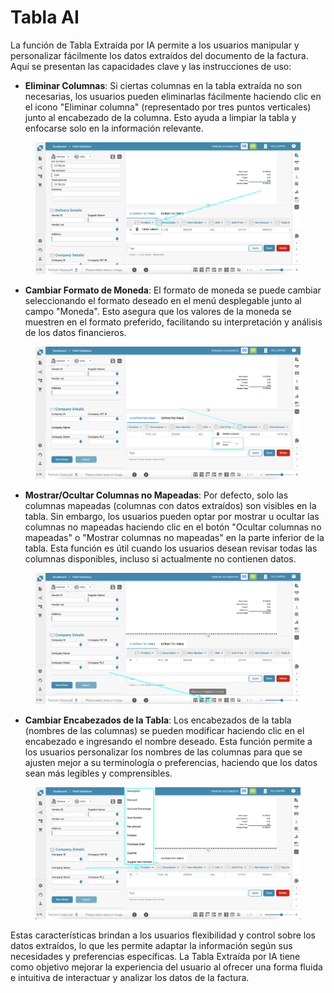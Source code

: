 # Tabla AI

La función de Tabla Extraída por IA permite a los usuarios manipular y personalizar fácilmente los datos extraídos del documento de la factura. Aquí se presentan las capacidades clave y las instrucciones de uso:

* **Eliminar Columnas**: Si ciertas columnas en la tabla extraída no son necesarias, los usuarios pueden eliminarlas fácilmente haciendo clic en el icono "Eliminar columna" (representado por tres puntos verticales) junto al encabezado de la columna. Esto ayuda a limpiar la tabla y enfocarse solo en la información relevante.

<figure><img src="../../../.gitbook/assets/ai-table1.png" alt=""><figcaption></figcaption></figure>

* **Cambiar Formato de Moneda**: El formato de moneda se puede cambiar seleccionando el formato deseado en el menú desplegable junto al campo "Moneda". Esto asegura que los valores de la moneda se muestren en el formato preferido, facilitando su interpretación y análisis de los datos financieros.

<figure><img src="../../../.gitbook/assets/ai-table2.png" alt=""><figcaption></figcaption></figure>

* **Mostrar/Ocultar Columnas no Mapeadas**: Por defecto, solo las columnas mapeadas (columnas con datos extraídos) son visibles en la tabla. Sin embargo, los usuarios pueden optar por mostrar u ocultar las columnas no mapeadas haciendo clic en el botón "Ocultar columnas no mapeadas" o "Mostrar columnas no mapeadas" en la parte inferior de la tabla. Esta función es útil cuando los usuarios desean revisar todas las columnas disponibles, incluso si actualmente no contienen datos.

<figure><img src="../../../.gitbook/assets/ai-table3.png" alt=""><figcaption></figcaption></figure>

* **Cambiar Encabezados de la Tabla**: Los encabezados de la tabla (nombres de las columnas) se pueden modificar haciendo clic en el encabezado e ingresando el nombre deseado. Esta función permite a los usuarios personalizar los nombres de las columnas para que se ajusten mejor a su terminología o preferencias, haciendo que los datos sean más legibles y comprensibles.

<figure><img src="../../../.gitbook/assets/ai-table4.png" alt=""><figcaption></figcaption></figure>

Estas características brindan a los usuarios flexibilidad y control sobre los datos extraídos, lo que les permite adaptar la información según sus necesidades y preferencias específicas. La Tabla Extraída por IA tiene como objetivo mejorar la experiencia del usuario al ofrecer una forma fluida e intuitiva de interactuar y analizar los datos de la factura.
